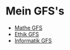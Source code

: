 
# Mein GFS's

- [Mathe GFS](https://github.com/OfflineBot/GFS/tree/mathe) <br>
- [Ethik GFS](https://github.com/OfflineBot/GFS/tree/ethik) <br>
- [Informatik GFS](https://github.com/OfflineBot/GFS/tree/info)
